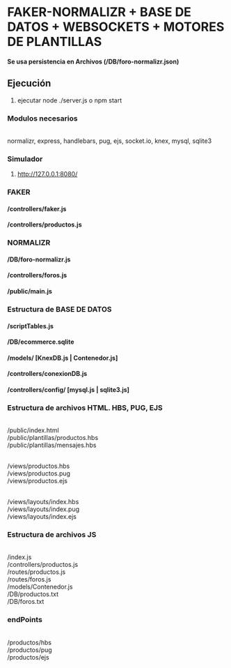 # FAKER-NORMALIZR + BASE DE DATOS + WEBSOCKETS + MOTORES DE PLANTILLAS
#### Se usa persistencia en Archivos (/DB/foro-normalizr.json)
## Ejecución
1) ejecutar node ./server.js o  npm start

### Modulos necesarios
<br> normalizr, express, handlebars, pug, ejs, socket.io, knex, mysql, sqlite3

### Simulador
1) http://127.0.0.1:8080/

### FAKER
#### /controllers/faker.js
#### /controllers/productos.js

### NORMALIZR
#### /DB/foro-normalizr.js
#### /controllers/foros.js
#### /public/main.js

### Estructura de BASE DE DATOS
#### /scriptTables.js
#### /DB/ecommerce.sqlite
#### /models/ [KnexDB.js | Contenedor.js]
#### /controllers/conexionDB.js
#### /controllers/config/ [mysql.js | sqlite3.js]




### Estructura de archivos HTML. HBS, PUG, EJS

<br> /public/index.html
<br> /public/plantillas/productos.hbs
<br> /public/plantillas/mensajes.hbs

<br> /views/productos.hbs
<br> /views/productos.pug
<br> /views/productos.ejs

<br> /views/layouts/index.hbs
<br> /views/layouts/index.pug
<br> /views/layouts/index.ejs

### Estructura de archivos JS
<br>/index.js
<br>/controllers/productos.js
<br>/routes/productos.js
<br>/routes/foros.js
<br>/models/Contenedor.js
<br>/DB/productos.txt
<br>/DB/foros.txt

### endPoints
<br>/productos/hbs
<br>/productos/pug
<br>/productos/ejs

